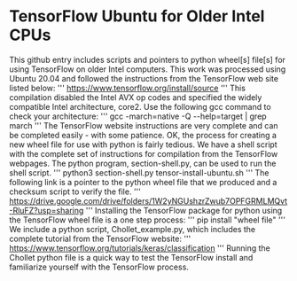 # TensorFlow Ubuntu for Older Intel CPUs
This github entry includes scripts and pointers to python wheel[s] file[s] for using TensorFlow on older Intel computers.  This work was processed using Ubuntu 20.04 and followed the instructions from the TensorFlow web site listed below:
'''
  https://www.tensorflow.org/install/source
'''
This compilation disabled the Intel AVX op codes and specified the widely compatible Intel architecture, core2.  Use the following gcc command to check your architecture:
'''
  gcc -march=native -Q --help=target | grep march
'''
The TensorFlow website instructions are very complete and can be completed easily - with some patience.  OK, the process for creating a new wheel file for use with python is fairly tedious.  We have a shell script with the complete set of instructions for compilation from the TensorFlow webpages.  The python program, section-shell.py, can be used to run the shell script.
'''
  python3 section-shell.py tensor-install-ubuntu.sh
'''
The following link is a pointer to the python wheel file that we produced and a checksum script to verify the file.
'''
  https://drive.google.com/drive/folders/1W2yNGUshzrZwub7OPFGRMLMQvt-RluFZ?usp=sharing
'''
Installing the TensorFlow package for python using the TensorFlow wheel file is a one step process:
'''
pip install "wheel file"
'''
We include a python script, Chollet_example.py, which includes the complete tutorial from the TensorFlow website:
'''
  https://www.tensorflow.org/tutorials/keras/classification
'''
Running the Chollet python file is a quick way to test the TensorFlow install and familiarize yourself with the TensorFlow process.
 

